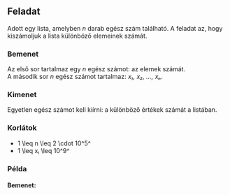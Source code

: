 ## Feladat

Adott egy lista, amelyben _n_ darab egész szám található. A feladat az, hogy kiszámoljuk a lista különböző elemeinek számát.

### Bemenet
Az első sor tartalmaz egy _n_ egész számot: az elemek számát.  
A második sor _n_ egész számot tartalmaz: _x₁, x₂, ..., xₙ_.

### Kimenet
Egyetlen egész számot kell kiírni: a különböző értékek számát a listában.

### Korlátok
- 1 \leq n \leq 2 \cdot 10^5^
- 1 \leq xᵢ \leq 10^9^

### Példa

#### Bemenet:
